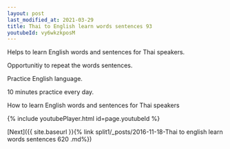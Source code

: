 ```yaml
---
layout: post
last_modified_at: 2021-03-29
title: Thai to English learn words sentences 93 
youtubeId: vy6wkzkposM
---
```

 
 
Helps to learn English words and sentences for Thai speakers.

Opportunitiy to repeat the words sentences. 

Practice English language. 
 
10 minutes practice every day. 
 
How to learn English words and sentences for Thai speakers 
 
{% include youtubePlayer.html id=page.youtubeId %}
 
 
[Next]({{ site.baseurl }}{% link  split1/_posts/2016-11-18-Thai to english learn words sentences 620 .md%})
 
